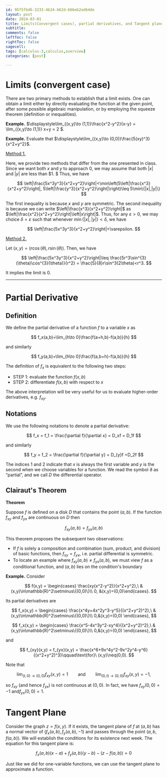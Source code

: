 ```yaml
---
id: 95f5fbd6-3233-4b24-b62d-666eb2ed64de
layout: post
date: 2024-03-01
title: Limits(Convergent cases), partial derivatives, and Tangent planes
subtitle: 
comments: false
leftToc: false
rightToc: false
sagecell: 
tags: [calculus-3,calculus,overview]
categories: [post]

---
```


# Limits (convergent case)


There are two primary methods to establish that a limit exists. One can obtain a limit either by directly evaluating the function at the given point, after some possible algebraic manipulation, or by employing the squeeze theorem (definition or inequalities).


**Example.** $\displaystyle\lim_{(x,y)\to (1,1)}\frac{x^2-y^2}{x-y} = \lim_{(x,y)\to (1,1)} x+y = 2 $.


**Example.** Evaluate that $\displaystyle\lim_{(x,y)\to (0,0)}\frac{5(xy)^3}{x^2+y^2}$. 


<u>Method 1.</u>


Here, we provide two methods that differ from the one presented in class. Since we want both $x$ and $y$ to approach $0$, we may assume that both $|x|$ and $|y|$ are less than $1. $ Thus, we have


$$
\left|\frac{5x^3y^3}{x^2+y^2}\right|<\min\left(5\left|\frac{x^3}{x^2+y^2}\right|, 5\left|\frac{y^3}{x^2+y^2}\right|\right)\leq 5\min\{|x|,|y|\}
$$


The first inequality is because $x$ and $y$ are symmetric. The second inequality is because we can write $\left|\frac{x^3}{x^2+y^2}\right|$  as $\left|\frac{x^2}{x^2+y^2}\right|\left|x\right|$. Thus, for any $\varepsilon>0$, we may choice $\delta=\varepsilon$ such that whenever $\min\{|x|,|y|\}<\delta$, we have 


$$
\left|\frac{5x^3y^3}{x^2+y^2}\right|<\varepsilon.
$$


<u>Method 2.</u>


Let $(x,y)=(r\cos(\theta), r\sin(\theta))$. Then, we have 


$$
\left|\frac{5x^3y^3}{x^2+y^2}\right|\leq \frac{5r^3\sin^{3}(\theta)\cos^{3}(\theta)}{r^2} = \frac{5}{8}r\sin^3(2\theta)<r^3.
$$


It implies the limit is $0$.


---


# Partial Derivative


## Definition


We define the partial derivative of a function $f$ to a variable $x$ as


$$
f_x(a,b)=\lim_{h\to 0}\frac{f(a+h,b)-f(a,b)}{h}
$$


and similarly


$$
f_y(a,b)=\lim_{h\to 0}\frac{f(a,b+h)-f(a,b)}{h}
$$


The definition of $f_x$ is equivalent to the following two steps:

- STEP 1: evaluate the function $f(x,b)$
- STEP 2: differentiate $f (x,b)$ with respect to $x$

The above interpretation will be very useful for us to evaluate higher-order derivatives, e.g. $f_{xy}$.


## Notations


We use the following notations to denote a partial derivative:


$$
f_x = f_1 = \frac{\partial f}{\partial x} = D_xf = D_1f
$$


and similarly


$$
f_y = f_2 = \frac{\partial f}{\partial y} = D_{y}f =D_2f
$$


The indices $1$ and $2$ indicate that $x$ is always the first variable and $y$ is the second when we choose variables for a function. We read the symbol $\partial$ as “partial”, and we call $D$ the differential operator.


## Clairaut's Theorem


**Theorem**


Suppose $f$ is defined on a disk $D$ that contains the point $(a,b)$. If the function $f_{xy}$ and $f_{yx}$ are continuous on $D$ then 


$$
f_{xy}(a,b)=f_{yx}(a,b)
$$


This theorem proposes the subsequent two observations:

- If $f$ is solely a composition and combination (sum, product, and division) of basic functions, then $f_{xy}=f_{yx}$, i.e. partial differential is symmetric.
- To locate an example where $f_{xy}(a,b)\neq f_{yx}(a,b)$, we must view $f$ as a conditional function, and $(a,b)$ lies on the condition's boundary

**Example.** Consider


$$
f(x,y) = \begin{cases}
\frac{xy(x^2-y^2)}{x^2+y^2},\
&(x,y)\in\mathbb{R}^2\setminus\{(0,0)\}\\
0, &(x,y)=(0,0)\end{cases}.
$$


Its partial derivatives are


$$
f_x(x,y) = \begin{cases}
\frac{x^4y+4x^2y^3-y^5}{(x^2+y^2)^2},\ &(x,y)\in\mathbb{R}^2\setminus\{(0,0)\}\\
0,&(x,y)=(0,0)
\end{cases},
$$


$$
f_x(x,y) = \begin{cases}
\frac{x^5-4x^3y^2-xy^4}{(x^2+y^2)^2},\ &(x,y)\in\mathbb{R}^2\setminus\{(0,0)\}\\
0,&(x,y)=(0,0)
\end{cases},
$$


and


$$
f_{xy}(x,y) = f_{yx}(x,y) = \frac{x^6+9x^4y^2-9x^2y^4-y^6}{(x^2+y^2)^3}\qquad\text{for}\ (x,y)\neq(0,0).
$$


Note that


$$
\lim_{(t,0)\to(0,0)}f_{xy}(x,y)=1\qquad\text{and}\qquad\lim_{(0,t)\to(0,0)}f_{xy}(x,y)=-1,
$$


so $f_{xy}$ (and hence $f_{yx}$) is not continuous at $(0,0)$. In fact, we have $f_{xy}(0,0) = -1$ and$f_{yx}(0,0)=1$.


# Tangent Plane


Consider the graph $z=f(x,y)$. If it exists, the tangent plane of $f$ at $(a,b)$ has a normal vector of $(f_{x}(a,b), f_{y}(a,b), -1)$ and passes through the point $(a,b,f(a,b))$. We will establish the conditions for its existence next week. The equation for this tangent plane is:


$$
f_x(a,b)(x-a)+f_y(a,b)(y-b)-(z-f(a,b))=0
$$


Just like we did for one-variable functions, we can use the tangent plane to approximate a function.

